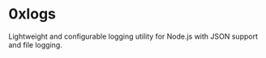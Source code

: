 # 0xlogs
Lightweight and configurable logging utility for Node.js with JSON support and file logging.

